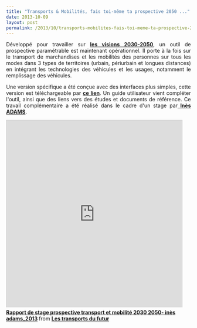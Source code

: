 ```yaml
---
title: "Transports & Mobilités, fais toi-même ta prospective 2050 ..."
date: 2013-10-09
layout: post
permalink: /2013/10/transports-mobilites-fais-toi-meme-ta-prospective-2050.html
---
```


<p style="text-align: justify;">Développé pour travailler sur <strong><a href="/2012/11/contribution-de-lademe-aux-visions-energetiques-2030-2050.html" target="_blank">les visions 2030-2050</a></strong>, un outil de prospective paramétrable est maintenant opérationnel. Il porte à la fois sur le transport de marchandises et les mobilités des personnes sur tous les modes dans 3 types de territoires (urbain, périurbain et longues distances) en intégrant les technologies des véhicules et les usages, notamment le remplissage des véhicules.</p> <p style="text-align: justify;">Une version spécifique a été conçue avec des interfaces plus simples, cette version est téléchargeable par <strong><a href="/wp-content/uploads/sites/6/files/OUTILS_vba_Prospective_mobilite_2030-2050.zip" target="_blank">ce lien</a></strong>. Un guide utilisateur vient compléter l'outil, ainsi que des liens vers des études et documents de référence. Ce travail complémentaire a été réalisé dans le cadre d'un stage par<strong><a href="http://www.linkedin.com/pub/in%C3%A8s-adams/7b/29a/4aa" target="_blank"> Inès ADAMS</a></strong>. </p>   <!--more-->  <iframe frameborder="0" height="511" marginheight="0" marginwidth="0" scrolling="no" src="http://www.slideshare.net/slideshow/embed_code/27005413" style="border: 1px solid #CCC; border-width: 1px 1px 0; margin-bottom: 5px;" width="479"> </iframe> <div style="margin-bottom: 5px;"> <strong> <a href="https://fr.slideshare.net/transportsdufutur/rapport-de-stage-prospective-transport-et-mobilit-2030-2050-ins-adams2013" target="_blank" title="Rapport de stage prospective transport et mobilité 2030 2050- inès adams_2013">Rapport de stage prospective transport et mobilité 2030 2050- inès adams_2013</a> </strong> from <strong><a href="http://www.slideshare.net/transportsdufutur" target="_blank">Les transports du futur</a></strong> </div>